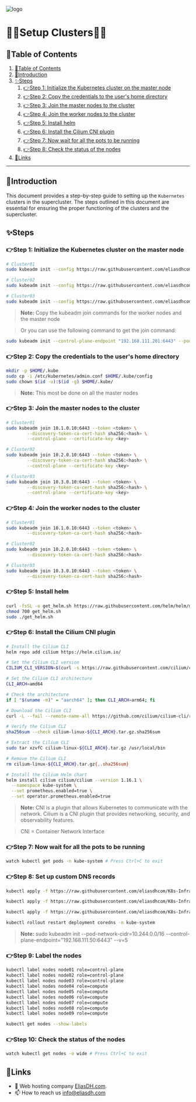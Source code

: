 ![logo](https://eliasdh.com/assets/media/images/logo-github.png)
# 💙🤍Setup Clusters🤍💙

## 📘Table of Contents

1. [📘Table of Contents](#📘table-of-contents)
2. [🖖Introduction](#🖖introduction)
3. [✨Steps](#✨steps)
    1. [👉Step 1: Initialize the Kubernetes cluster on the master node](#👉step-1-initialize-the-kubernetes-cluster-on-the-master-node)
    2. [👉Step 2: Copy the credentials to the user's home directory](#👉step-2-copy-the-credentials-to-the-users-home-directory)
    3. [👉Step 3: Join the master nodes to the cluster](#👉step-3-join-the-master-nodes-to-the-cluster)
    4. [👉Step 4: Join the worker nodes to the cluster](#👉step-4-join-the-worker-nodes-to-the-cluster)
    5. [👉Step 5: Install helm](#👉step-5-install-helm)
    6. [👉Step 6: Install the Cilium CNI plugin](#👉step-6-install-the-cilium-cni-plugin)
    7. [👉Step 7: Now wait for all the pots to be running](#👉step-7-now-wait-for-all-the-pots-to-be-running)
    8. [👉Step 8: Check the status of the nodes](#👉step-8-check-the-status-of-the-nodes)
4. [🔗Links](#🔗links)

---

## 🖖Introduction

This document provides a step-by-step guide to setting up the `Kubernetes` clusters in the supercluster. The steps outlined in this document are essential for ensuring the proper functioning of the clusters and the supercluster.

## ✨Steps

### 👉Step 1: Initialize the Kubernetes cluster on the master node

```bash
# Cluster01
sudo kubeadm init --config https://raw.githubusercontent.com/eliasdhcom/K8s-Infrastructure/refs/heads/main/Supercluster/Cluster01/ClusterConfiguration.yaml --upload-certs --v "5" # For cluster01 on node01, node02, node03

# Cluster02
sudo kubeadm init --config https://raw.githubusercontent.com/eliasdhcom/K8s-Infrastructure/refs/heads/main/Supercluster/Cluster02/ClusterConfiguration.yaml --upload-certs --v "5" # For cluster02 on node11, node12, node13

# Cluster03
sudo kubeadm init --config https://raw.githubusercontent.com/eliasdhcom/K8s-Infrastructure/refs/heads/main/Supercluster/Cluster03/ClusterConfiguration.yaml --upload-certs --v "5" # For cluster03 on node21, node22, node23
```

> **Note:** Copy the kubeadm join commands for the worker nodes and the master node

> Or you can use the following command to get the join command:

```bash
sudo kubeadm init --control-plane-endpoint "192.168.111.201:6443" --pod-network-cidr "10.244.0.0/16" --cri-socket "unix:///run/containerd/containerd.sock" 
```

### 👉Step 2: Copy the credentials to the user's home directory 

```bash
mkdir -p $HOME/.kube
sudo cp -i /etc/kubernetes/admin.conf $HOME/.kube/config
sudo chown $(id -u):$(id -g) $HOME/.kube/
```

> **Note:** This most be done on all the master nodes

### 👉Step 3: Join the master nodes to the cluster

```bash
# Cluster01
sudo kubeadm join 10.1.0.10:6443 --token <token> \
        --discovery-token-ca-cert-hash sha256:<hash> \
        --control-plane --certificate-key <key>

# Cluster02
sudo kubeadm join 10.2.0.10:6443 --token <token> \
        --discovery-token-ca-cert-hash sha256:<hash> \
        --control-plane --certificate-key <key>

# Cluster03
sudo kubeadm join 10.3.0.10:6443 --token <token> \
        --discovery-token-ca-cert-hash sha256:<hash> \
        --control-plane --certificate-key <key>
```

### 👉Step 4: Join the worker nodes to the cluster

```bash
# Cluster01
sudo kubeadm join 10.1.0.10:6443 --token <token> \
        --discovery-token-ca-cert-hash sha256:<hash>

# Cluster02
sudo kubeadm join 10.2.0.10:6443 --token <token> \
        --discovery-token-ca-cert-hash sha256:<hash>

# Cluster03
sudo kubeadm join 10.3.0.10:6443 --token <token> \
        --discovery-token-ca-cert-hash sha256:<hash>
```

### 👉Step 5: Install helm

```bash
curl -fsSL -o get_helm.sh https://raw.githubusercontent.com/helm/helm/main/scripts/get-helm-3
chmod 700 get_helm.sh
sudo ./get_helm.sh
```

### 👉Step 6: Install the Cilium CNI plugin

```bash
# Install the Cilium CLI
helm repo add cilium https://helm.cilium.io/

# Set the Cilium CLI version
CILIUM_CLI_VERSION=$(curl -s https://raw.githubusercontent.com/cilium/cilium-cli/main/stable.txt)

# Set the Cilium CLI architecture
CLI_ARCH=amd64

# Check the architecture
if [ "$(uname -m)" = "aarch64" ]; then CLI_ARCH=arm64; fi

# Download the Cilium CLI
curl -L --fail --remote-name-all https://github.com/cilium/cilium-cli/releases/download/${CILIUM_CLI_VERSION}/cilium-linux-${CLI_ARCH}.tar.gz{,.sha256sum}

# Verify the Cilium CLI
sha256sum --check cilium-linux-${CLI_ARCH}.tar.gz.sha256sum

# Extract the Cilium CLI
sudo tar xzvfC cilium-linux-${CLI_ARCH}.tar.gz /usr/local/bin

# Remove the Cilium CLI
rm cilium-linux-${CLI_ARCH}.tar.gz{,.sha256sum}

# Install the Cilium Helm chart
helm install cilium cilium/cilium --version 1.16.1 \
  --namespace kube-system \
  --set prometheus.enabled=true \
  --set operator.prometheus.enabled=true
```

> **Note:** CNI is a plugin that allows Kubernetes to communicate with the network. Cilium is a CNI plugin that provides networking, security, and observability features.

> CNI = Container Network Interface

### 👉Step 7: Now wait for all the pots to be running

```bash
watch kubectl get pods -n kube-system # Press Ctrl+C to exit
```

### 👉Step 8: Set up custom DNS records

```bash
kubectl apply -f https://raw.githubusercontent.com/eliasdhcom/K8s-Infrastructure/refs/heads/main/Supercluster/Cluster01/Coredns/ConfigMap.yaml # For cluster01

kubectl apply -f https://raw.githubusercontent.com/eliasdhcom/K8s-Infrastructure/refs/heads/main/Supercluster/Cluster02/Coredns/ConfigMap.yaml # For cluster02

kubectl apply -f https://raw.githubusercontent.com/eliasdhcom/K8s-Infrastructure/refs/heads/main/Supercluster/Cluster03/Coredns/ConfigMap.yaml # For cluster03

kubectl rollout restart deployment coredns -n kube-system
```

> **Note:** sudo kubeadm init --pod-network-cidr=10.244.0.0/16 --control-plane-endpoint="192.168.111.50:6443" --v=5

### 👉Step 9: Label the nodes

```bash
kubectl label nodes node01 role=control-plane
kubectl label nodes node02 role=control-plane
kubectl label nodes node03 role=control-plane
kubectl label nodes node04 role=compute
kubectl label nodes node05 role=compute
kubectl label nodes node06 role=compute
kubectl label nodes node07 role=compute
kubectl label nodes node08 role=compute
kubectl label nodes node09 role=compute
```

```bash
kubectl get nodes --show-labels
```

### 👉Step 10: Check the status of the nodes

```bash
watch kubectl get nodes -o wide # Press Ctrl+C to exit
```

## 🔗Links
- 👯 Web hosting company [EliasDH.com](https://eliasdh.com).
- 📫 How to reach us info@eliasdh.com